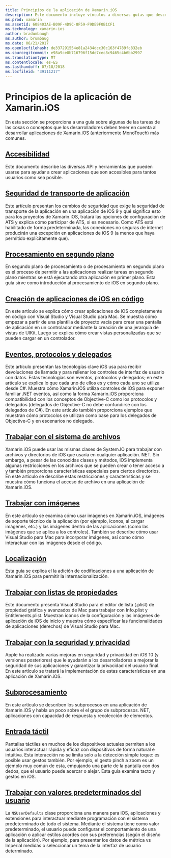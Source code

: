 ```yaml
---
title: Principios de la aplicación de Xamarin.iOS
description: Este documento incluye vínculos a diversas guías que describen los conceptos fundamentales para el desarrollo de Xamarin.iOS, como la seguridad de transporte de aplicación, procesamiento en segundo plano, los eventos y subprocesamiento.
ms.prod: xamarin
ms.assetid: 608403AE-B09F-4D9C-8F59-F9DE9F0B1CF1
ms.technology: xamarin-ios
author: bradumbaugh
ms.author: brumbaug
ms.date: 06/21/2017
ms.openlocfilehash: de337291554e81a2434dcc30c163f4789fc832eb
ms.sourcegitcommit: e98a9ce8b716796f15de7cec8c9465c4b6bb2997
ms.translationtype: MT
ms.contentlocale: es-ES
ms.lasthandoff: 07/18/2018
ms.locfileid: "39111217"
---
```

# <a name="xamarinios-application-fundamentals"></a>Principios de la aplicación de Xamarin.iOS

En esta sección se proporciona a una guía sobre algunas de las tareas de las cosas o conceptos que los desarrolladores deben tener en cuenta al desarrollar aplicaciones de Xamarin.iOS (anteriormente MonoTouch) más comunes.

## <a name="accessibilityiosapp-fundamentalsaccessibilitymd"></a>[Accesibilidad](~/ios/app-fundamentals/accessibility.md)

Este documento describe las diversas API y herramientas que pueden usarse para ayudar a crear aplicaciones que son accesibles para tantos usuarios como sea posible.

## <a name="app-transport-securityiosapp-fundamentalsatsmd"></a>[Seguridad de transporte de aplicación](~/ios/app-fundamentals/ats.md)

Este artículo presentan los cambios de seguridad que exige la seguridad de transporte de la aplicación en una aplicación de iOS 9 y qué significa esto para los proyectos de Xamarin.iOS, tratará las opciones de configuración de ATS y explica cómo participar de ATS, si es necesario. Como ATS está habilitado de forma predeterminada, las conexiones no seguras de internet producirán una excepción en aplicaciones de iOS 9 (a menos que haya permitido explícitamente que).

## <a name="backgroundingiosapp-fundamentalsbackgroundingindexmd"></a>[Procesamiento en segundo plano](~/ios/app-fundamentals/backgrounding/index.md)

En segundo plano de procesamiento o de procesamiento en segundo plano es el proceso de permitir a las aplicaciones realizar tareas en segundo plano mientras se está ejecutando otra aplicación en primer plano. Esta guía sirve como introducción al procesamiento de iOS en segundo plano.

## <a name="creating-ios-applications-in-codeiosapp-fundamentalsios-code-onlymd"></a>[Creación de aplicaciones de iOS en código](~/ios/app-fundamentals/ios-code-only.md)

En este artículo se explica cómo crear aplicaciones de iOS completamente en código con Visual Studio y Visual Studio para Mac. Se muestra cómo empezar a partir de una plantilla de proyecto vacía para crear una pantalla de aplicación en un controlador mediante la creación de una jerarquía de vistas de UIKit. Luego se explica cómo crear vistas personalizadas que se pueden cargar en un controlador.

## <a name="events-protocols-and-delegatesiosapp-fundamentalsdelegates-protocols-and-eventsmd"></a>[Eventos, protocolos y delegados](~/ios/app-fundamentals/delegates-protocols-and-events.md)

Este artículo presentan las tecnologías clave iOS usa para recibir devoluciones de llamada y para rellenar los controles de interfaz de usuario con datos. Estas tecnologías son eventos, protocolos y delegados; en este artículo se explica lo que cada uno de ellos es y cómo cada uno se utiliza desde C#. Muestra cómo Xamarin.iOS utiliza controles de iOS para exponer familiar .NET eventos, así como la forma Xamarin.iOS proporciona compatibilidad con los conceptos de Objective-C como los protocolos y delegados (delegados de Objective-C no debe confundirse con los delegados de C#). En este artículo también proporciona ejemplos que muestran cómo protocolos se utilizan como base para los delegados de Objective-C y en escenarios no delegado.

## <a name="working-with-the-file-systemiosapp-fundamentalsfile-systemmd"></a>[Trabajar con el sistema de archivos](~/ios/app-fundamentals/file-system.md)

Xamarin.iOS puede usar las mismas clases de System.IO para trabajar con archivos y directorios de iOS que usaría en cualquier aplicación. NET. Sin embargo, a pesar de las conocidas clases y métodos, iOS implementa algunas restricciones en los archivos que se pueden crear o tener acceso a y también proporciona características especiales para ciertos directorios. En este artículo se describe estas restricciones y características y se muestra cómo funciona el acceso de archivo en una aplicación de Xamarin.iOS.

## <a name="working-with-imagesiosapp-fundamentalsimages-iconsindexmd"></a>[Trabajar con imágenes](~/ios/app-fundamentals/images-icons/index.md)

En este artículo se examina cómo usar imágenes en Xamarin.iOS, imágenes de soporte técnico de la aplicación (por ejemplo, iconos, al cargar imágenes, etc.) y las imágenes dentro de las aplicaciones (como las imágenes que se aplica a los controles). También se describe cómo usar Visual Studio para Mac para incorporar imágenes, así como cómo interactuar con las imágenes desde el código.

## <a name="localizationiosapp-fundamentalslocalizationindexmd"></a>[Localización](~/ios/app-fundamentals/localization/index.md)

Esta guía se explica el la adición de codificaciones a una aplicación de Xamarin.iOS para permitir la internacionalización.

## <a name="working-with-property-listsiosapp-fundamentalsindexmd"></a>[Trabajar con listas de propiedades](~/ios/app-fundamentals/index.md)

Este documento presenta Visual Studio para el editor de lista (.plist) de propiedad gráfica y avanzados de Mac para trabajar con Info.plist y Entitlements.plist. Muestran iconos de la configuración y las imágenes de aplicación de iOS de inicio y muestra cómo especificar las funcionalidades de aplicaciones (derechos) de Visual Studio para Mac.

## <a name="working-with-security-and-privacyiosapp-fundamentalssecurity-privacymd"></a>[Trabajar con la seguridad y privacidad](~/ios/app-fundamentals/security-privacy.md)

Apple ha realizado varias mejoras en seguridad y privacidad en iOS 10 (y versiones posteriores) que le ayudarán a los desarrolladores a mejorar la seguridad de sus aplicaciones y garantizar la privacidad del usuario final. En este artículo se tratará la implementación de estas características en una aplicación de Xamarin.iOS.

## <a name="threadingiosapp-fundamentalsthreadingmd"></a>[Subprocesamiento](~/ios/app-fundamentals/threading.md)

En este artículo se describen los subprocesos en una aplicación de Xamarin.iOS y habla un poco sobre el el grupo de subprocesos. NET, aplicaciones con capacidad de respuesta y recolección de elementos.

## <a name="touchiosapp-fundamentalstouchindexmd"></a>[Entrada táctil](~/ios/app-fundamentals/touch/index.md)

Pantallas táctiles en muchos de los dispositivos actuales permiten a los usuarios interactuar rápida y eficaz con dispositivos de forma natural e intuitiva. Esta interacción no se limita solo a la detección simple toque: es posible usar gestos también. Por ejemplo, el gesto pinch a zoom es un ejemplo muy común de esta, empujando una parte de la pantalla con dos dedos, que el usuario puede acercar o alejar. Esta guía examina tacto y gestos en iOS.

## <a name="working-with-user-defaultsiosapp-fundamentalsuser-defaultsmd"></a>[Trabajar con valores predeterminados del usuario](~/ios/app-fundamentals/user-defaults.md)

La `NSUserDefaults` clase proporciona una manera para iOS, aplicaciones y extensiones para interactuar mediante programación con el sistema predeterminado de todo el sistema. Mediante el sistema tiene como valor predeterminado, el usuario puede configurar el comportamiento de una aplicación o aplicar estilos acordes con sus preferencias (según el diseño de la aplicación). Por ejemplo, para presentar los datos de métrica vs Imperial medidas o seleccionar un tema de la interfaz de usuario determinado.
